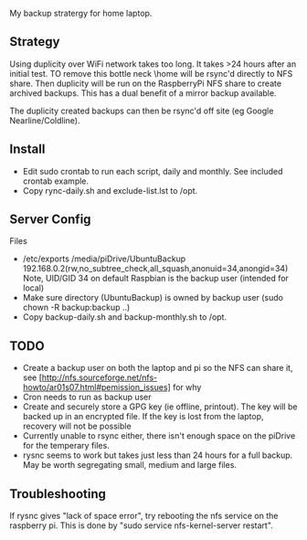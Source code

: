 My backup stratergy for home laptop.

Strategy
--
Using duplicity over WiFi network takes too long. It takes >24 hours after an initial test. TO remove this bottle neck \home will be rsync'd directly to NFS share. Then duplicity will be run on the RaspberryPi NFS share to create archived backups. This has a dual benefit of a mirror backup available.

The duplicity created backups can then be rsync'd off site (eg Google Nearline/Coldline).

Install
--
- Edit sudo crontab to run each script, daily and monthly. See included crontab
example.
- Copy rync-daily.sh and exclude-list.lst to /opt.


Server Config
---
Files
* /etc/exports 
/media/piDrive/UbuntuBackup     192.168.0.2(rw,no_subtree_check,all_squash,anonuid=34,anongid=34)
Note, UID/GID 34 on default Raspbian is the backup user (intended for local)
* Make sure directory (UbuntuBackup) is owned by backup user (sudo chown -R backup:backup ..)
* Copy backup-daily.sh and backup-monthly.sh to /opt.

TODO
--
* Create a backup user on both the laptop and pi so the NFS can share it, see
[http://nfs.sourceforge.net/nfs-howto/ar01s07.html#pemission_issues] for why
* Cron needs to run as backup user
* Create and securely store a GPG key (ie offline, printout). The key will be
backed up in an encrypted file. If the key is lost from the laptop, recovery
will not be possible
* Currently unable to rsync either, there isn't enough space on the piDrive for the temperary files.
* rysnc seems to work but takes just less than 24 hours for a full backup. May 
be worth segregating small, medium and large files.


Troubleshooting
--

If rysnc gives "lack of space error", try rebooting the nfs service on the
raspberry pi. This is done by "sudo service nfs-kernel-server restart".

